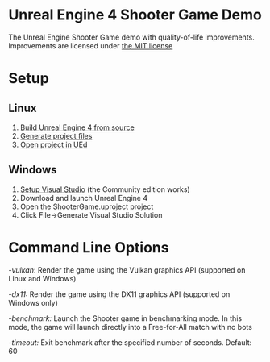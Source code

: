 # Unreal Engine 4 Shooter Game Demo

The Unreal Engine Shooter Game demo with quality-of-life improvements. Improvements are licensed under [the MIT license](https://opensource.org/licenses/MIT)

# Setup

## Linux
1. [Build Unreal Engine 4 from source](https://wiki.unrealengine.com/Building_On_Linux#Building)
2. [Generate project files](https://wiki.unrealengine.com/Building_On_Linux#Generating_project_files_for_your_project)
3. [Open project in UEd](https://wiki.unrealengine.com/Building_On_Linux#Opening_your_project)

## Windows
1. [Setup Visual Studio](https://docs.unrealengine.com/en-US/Programming/Development/VisualStudioSetup/index.html) (the Community edition works)
2. Download and launch Unreal Engine 4
3. Open the ShooterGame.uproject project
4. Click File->Generate Visual Studio Solution

# Command Line Options

_-vulkan_: Render the game using the Vulkan graphics API (supported on Linux and Windows)

_-dx11:_ Render the game using the DX11 graphics API (supported on Windows only)

_-benchmark:_ Launch the Shooter game in benchmarking mode. In this mode, the game will launch directly into a Free-for-All match with no bots

_-timeout:_ Exit benchmark after the specified number of seconds. Default: 60
